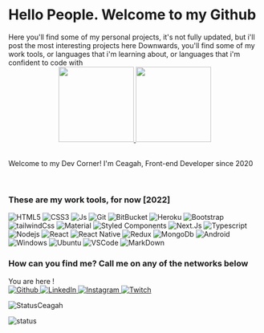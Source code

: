 <h1>Hello People. Welcome to my Github</h1>
<span>Here you'll find some of my personal projects, it's not fully updated, but i'll post the most interesting projects here</span>
<span> Downwards, you'll find some of my work tools, or languages that i'm learning about, or languages that i'm confident to code with </span>
<br />

<div align="center">
  <a href="https://github.com/Ceagah">
	  <img height="150em" src="https://github-readme-stats.vercel.app/api?username=ceagah&show_icons=true&theme=dracula&include_all_commits=true&count_private=true"/>
	  <img height="150em" src="https://github-readme-stats.vercel.app/api/top-langs/?username=ceagah&layout=compact&langs_count=7&theme=dracula"/>
  </a>
</div>
<br />
<p>Welcome to my Dev Corner! I'm Ceagah, Front-end Developer since 2020 </p>
<br />
<h3>These are my work tools, for now [2022]</h3>
<p>
  <img alt="HTML5" src="https://img.shields.io/badge/HTML5-E34F26?style=for-the-badge&logo=html5&logoColor=white" />
  <img alt="CSS3" src="https://img.shields.io/badge/CSS3-1572B6?style=for-the-badge&logo=css3&logoColor=white" />
  <img alt="Js" src="https://img.shields.io/badge/JavaScript-323330?style=for-the-badge&logo=javascript&logoColor=F7DF1E" />
	
  <img alt="Git" src="https://img.shields.io/badge/-Git-F05032?style=for-the-badge&logo=git&logoColor=white" />	
  <img alt="BitBucket" src="https://img.shields.io/badge/Bitbucket-330F63?style=for-the-badge&logo=bitbucket&logoColor=white" />
  <img alt="Heroku" src="https://img.shields.io/badge/Heroku-430098?style=for-the-badge&logo=heroku&logoColor=white" />
  
  <img alt="Bootstrap" src="https://img.shields.io/badge/Bootstrap-563D7C?style=for-the-badge&logo=bootstrap&logoColor=white" />
  <img alt="tailwindCss" src="https://img.shields.io/badge/Tailwind_CSS-38B2AC?style=for-the-badge&logo=tailwind-css&logoColor=white" />
  <img alt="Material" src="https://img.shields.io/badge/Material--UI-0081CB?style=for-the-badge&logo=material-ui&logoColor=white" />
  <img alt="Styled Components" src="https://img.shields.io/badge/styled--components-DB7093?style=for-the-badge&logo=styled-components&logoColor=white" />
  
  <img alt="Next.Js" src="https://img.shields.io/badge/next.js-000000?style=for-the-badge&logo=next.js&logoColor=white" />
  <img alt="Typescript" src="https://img.shields.io/badge/TypeScript-007ACC?style=for-the-badge&logo=typescript&logoColor=white" />
  <img alt="Nodejs" src="https://img.shields.io/badge/-Nodejs-43853d?style=for-the-badge&logo=Node.js&logoColor=white" />
  <img alt="React" src="https://img.shields.io/badge/-React-45b8d8?style=for-the-badge&logo=react&logoColor=white" />
  <img alt="React Native" src="https://img.shields.io/badge/React_Native-20232A?style=for-the-badge&logo=react&logoColor=61DAFB" />
  <img alt="Redux" src="https://img.shields.io/badge/Redux-20232A?style=for-the-badge&logo=redux&logoColor=61DAFB" />
  <img alt="MongoDb" src="https://img.shields.io/badge/MongoDB-20232A?style=for-the-badge&logo=mongodb&logoColor=61DAFB" />
  
  <img alt="Android" src="https://img.shields.io/badge/Android-3DDC84?style=for-the-badge&logo=android&logoColor=white" />
  <img alt="Windows" src="https://img.shields.io/badge/Windows-0078D6?style=for-the-badge&logo=windows&logoColor=white" />
  <img alt="Ubuntu" src="https://img.shields.io/badge/Ubuntu-E95420?style=for-the-badge&logo=ubuntu&logoColor=white" />
  
  <img alt="VSCode" src="https://img.shields.io/badge/Visual_Studio_Code-0078D4?style=for-the-badge&logo=visual%20studio%20code&logoColor=white" />
  <img alt="MarkDown" src="https://img.shields.io/badge/Markdown-000000?style=for-the-badge&logo=markdown&logoColor=white" />

</p>

<h3>How can you find me? Call me on any of the networks below  </h3>
<p>
  You are here ! <br/>
  <a href="https://github.com/ceagah" target="_blank">
    <img alt="Github" src="https://img.shields.io/badge/GitHub-%2312100E.svg?&style=for-the-badge&logo=Github&logoColor=white" />
  </a>
   
  <a href="https://www.linkedin.com/in/carlosceagah/" target="_blank">
    <img alt="LinkedIn" src="https://img.shields.io/badge/linkedin-%230077B5.svg?&style=for-the-badge&logo=linkedin&logoColor=white" />
  </a>
  <a href="https://www.instagram.com/ceagah.dev/" target="_blank">
    <img alt="Instagram" src="https://img.shields.io/badge/Instagram-E4405F?style=for-the-badge&logo=instagram&logoColor=white" />
  </a>
  <a href="https://twitch.tv/ceagahdev" target"_blank">
  <img alt="Twitch" src="https://img.shields.io/badge/Twitch-9146FF?style=for-the-badge&logo=twitch&logoColor=white" />
  </a>
</p>

<p><img align="center" src="https://github-readme-stats.vercel.app/api/top-langs?username=Ceagah&show_icons=true&locale=en&layout=compact" alt="StatusCeagah" /></p>
	<img src="https://github-readme-stats.anuraghazra1.vercel.app/api?username=ceagah&show_icons=true&line_height=27" alt="status" />

